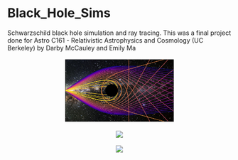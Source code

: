 # Black_Hole_Sims
Schwarzschild black hole simulation and ray tracing. This was a final project done for Astro C161 - Relativistic Astrophysics and Cosmology (UC Berkeley) by Darby McCauley and Emily Ma

<p align="center">
<img src="https://github.com/darbymccauley/Black_Hole_Sims/blob/main/different_phis.png?raw=true" width=50% /> 
</p>

<p align="center">
<img src="https://github.com/James11222/radiolab_repo/blob/main/different_bs.png?raw=true" width=50% /> 
</p>

<p align="center">
<img src="https://github.com/James11222/radiolab_repo/blob/main/cool.png?raw=true" width=50% /> 
</p>
